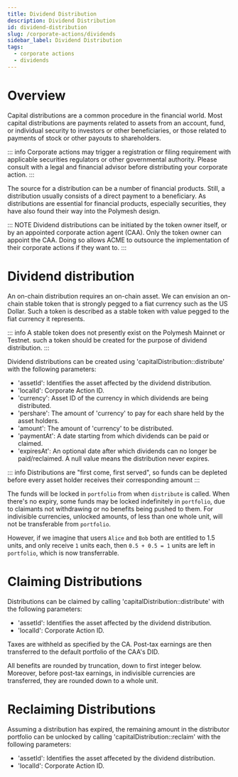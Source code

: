 ```yaml
---
title: Dividend Distribution
description: Dividend Distribution
id: dividend-distribution
slug: /corporate-actions/dividends
sidebar_label: Dividend Distribution
tags:
  - corporate actions
  - dividends
---
```


# Overview

Capital distributions are a common procedure in the financial world. Most capital distributions are payments related to assets from an account, fund, or individual security to investors or other beneficiaries, or those related to payments of stock or other payouts to shareholders.

::: info
Corporate actions may trigger a registration or filing requirement with applicable securities regulators or other governmental authority. Please consult with a legal and financial advisor before distributing your corporate action.
:::

The source for a distribution can be a number of financial products. Still, a distribution usually consists of a direct payment to a beneficiary.
As distributions are essential for financial products, especially securities, they have also found their way into the Polymesh design.

::: NOTE
Dividend distributions can be initiated by the token owner itself, or by an appointed corporate action agent (CAA). Only the token owner can appoint the CAA. Doing so allows ACME to outsource the implementation of their corporate actions if they want to.
:::

# Dividend distribution

An on-chain distribution requires an on-chain asset. We can envision an on-chain stable token that is strongly pegged to a fiat currency such as the US Dollar. Such a token is described as a stable token with value pegged to the fiat currency it represents.

::: info
A stable token does not presently exist on the Polymesh Mainnet or Testnet. such a token should be created for the purpose of dividend distribution.
:::

Dividend distributions can be created using 'capitalDistribution::distribute' with the following parameters:

- 'assetId': Identifies the asset affected by the dividend distribution.
- 'localId': Corporate Action ID.
- 'currency': Asset ID of the currency in which dividends are being distributed.
- 'pershare': The amount of 'currency' to pay for each share held by the asset holders.
- 'amount': The amount of 'currency' to be distributed. 
- 'paymentAt': A date starting from which dividends can be paid or claimed.
- 'expiresAt': An optional date after which dividends can no longer be paid/reclaimed. A null value means the distribution never expires.

::: info
Distributions are "first come, first served", so funds can be depleted before every asset holder receives their corresponding amount
:::

The funds will be locked in `portfolio` from when `distribute` is called.
When there's no expiry, some funds may be locked indefinitely in `portfolio`,
due to claimants not withdrawing or no benefits being pushed to them.
For indivisible currencies, unlocked amounts, of less than one whole unit,
will not be transferable from `portfolio`.

However, if we imagine that users `Alice` and `Bob` both are entitled to 1.5 units,
and only receive `1` units each, then `0.5 + 0.5 = 1` units are left in `portfolio`,
which is now transferrable.

# Claiming Distributions

Distributions can be claimed by calling 'capitalDistribution::distribute' with the following parameters:

- 'assetId': Identifies the asset affected by the dividend distribution.
- 'localId': Corporate Action ID.

Taxes are withheld as specified by the CA.
Post-tax earnings are then transferred to the default portfolio of the CAA's DID.

All benefits are rounded by truncation, down to first integer below.
Moreover, before post-tax earnings, in indivisible currencies are transferred,
they are rounded down to a whole unit.

# Reclaiming Distributions

Assuming a distribution has expired, the remaining amount in the distributor portfolio can be unlocked by calling 'capitalDistribution::reclaim' with the following parameters:

- 'assetId': Identifies the asset affeceted by the dividend distribution.
- 'localId': Corporate Action ID.